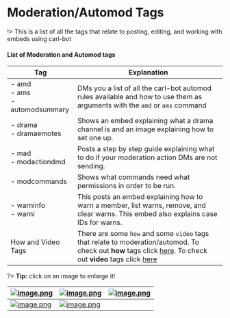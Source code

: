# Moderation/Automod Tags

!> This is a list of all the tags that relate to posting, editing, and working with embeds using carl-bot

#### List of Moderation and Automod tags

<!-- prettier-ignore -->
| Tag  | Explanation |
| ---- | ----------- |
| - amd<br>- ams<br>- automodsummary | DMs you a list of all the carl-bot automod rules available and how to use them as arguments with the `amd` or `ams` command |
| - drama<br>- dramaemotes | Shows an embed explaining what a drama channel is and an image explaining how to set one up. |
| - mad<br>- modactiondmd | Posts a step by step guide explaining what to do if your moderation action DMs are not sending. |
| - modcommands | Shows what commands need what permissions in order to be run. |
| - warninfo<br>- warni | This posts an embed explaining how to warn a member, list warns, remove, and clear warns. This embed also explains case IDs for warns. |
| How and Video Tags | There are some `how` and some `video` tags that relate to moderation/automod. To check out **how** tags click [here](/how-tags). To check out **video** tags click [here](/video-tags) |

?> **Tip:** click on an image to enlarge it!

<!-- prettier-ignore -->
| [![image.png](https://i.postimg.cc/KvmcBQL9/image.png)](https://postimg.cc/rzYLL1fW) | [![image.png](https://i.postimg.cc/jSLb41jh/image.png)](https://postimg.cc/Bj9kqMH8) | [![image.png](https://i.postimg.cc/dt0PJfGK/image.png)](https://postimg.cc/14bYHJWW) |
| ------------ | ----------------------------- | ------------------ |
| [![image.png](https://i.postimg.cc/XvSzB1Bq/image.png)](https://postimg.cc/pmCZgZZM) | [![image.png](https://i.postimg.cc/L6JCCFzh/image.png)](https://postimg.cc/KRyDjVpy) |
